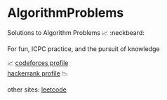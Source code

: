 # AlgorithmProblems
Solutions to Algorithm Problems :chart_with_upwards_trend: :neckbeard:

For fun, ICPC practice, and the pursuit of knowledge

:chart_with_upwards_trend: [codeforces profile](http://codeforces.com/profile/kwangg)  
[hackerrank profile](https://www.hackerrank.com/kevinwang) :chart_with_downwards_trend:

other sites:
[leetcode](https://leetcode.com/kweezy/)